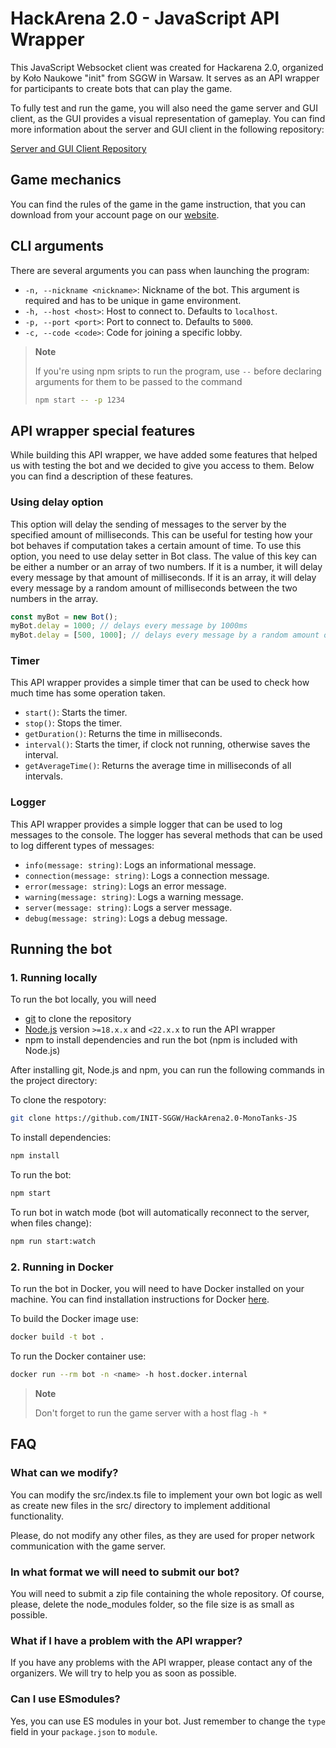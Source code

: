 # HackArena 2.0 - JavaScript API Wrapper

This JavaScript Websocket client was created for Hackarena 2.0, organized by Koło Naukowe "init" from SGGW in Warsaw. It serves as an API wrapper for participants to create bots that can play the game.

To fully test and run the game, you will also need the game server and GUI client, as the GUI provides a visual representation of gameplay. You can find more information about the server and GUI client in the following repository:

[Server and GUI Client Repository](https://github.com/INIT-SGGW/HackArena2.0-MonoTanks)

## Game mechanics

You can find the rules of the game in the game instruction, that you can download from your account page on our [website](https://hackarena.pl/konto).

## CLI arguments

There are several arguments you can pass when launching the program:

- `-n, --nickname <nickname>`: Nickname of the bot. This argument is required and has to be unique in game environment.
- `-h, --host <host>`: Host to connect to. Defaults to `localhost`.
- `-p, --port <port>`: Port to connect to. Defaults to `5000`.
- `-c, --code <code>`: Code for joining a specific lobby.

> **Note**
>
> If you're using npm sripts to run the program, use `--` before declaring arguments for them to be passed to the command
>
> ```bash
> npm start -- -p 1234
> ```

## API wrapper special features

While building this API wrapper, we have added some features that helped us with testing the bot and we decided to give you access to them. Below you can find a description of these features.

### Using delay option

This option will delay the sending of messages to the server by the specified amount of milliseconds. This can be useful for testing how your bot behaves if computation takes a certain amount of time. To use this option, you need to use delay setter in Bot class. The value of this key can be either a number or an array of two numbers. If it is a number, it will delay every message by that amount of milliseconds. If it is an array, it will delay every message by a random amount of milliseconds between the two numbers in the array.

```typescript
const myBot = new Bot();
myBot.delay = 1000; // delays every message by 1000ms
myBot.delay = [500, 1000]; // delays every message by a random amount of milliseconds between 500 and 1000
```

### Timer

This API wrapper provides a simple timer that can be used to check how much time has some operation taken.

- `start()`: Starts the timer.
- `stop()`: Stops the timer.
- `getDuration()`: Returns the time in milliseconds.
- `interval()`: Starts the timer, if clock not running, otherwise saves the interval.
- `getAverageTime()`: Returns the average time in milliseconds of all intervals.

### Logger

This API wrapper provides a simple logger that can be used to log messages to the console. The logger has several methods that can be used to log different types of messages:

- `info(message: string)`: Logs an informational message.
- `connection(message: string)`: Logs a connection message.
- `error(message: string)`: Logs an error message.
- `warning(message: string)`: Logs a warning message.
- `server(message: string)`: Logs a server message.
- `debug(message: string)`: Logs a debug message.

## Running the bot

### 1. Running locally

To run the bot locally, you will need

- [git](https://git-scm.com/downloads) to clone the repository
- [Node.js](https://nodejs.org/) version `>=18.x.x` and `<22.x.x` to run the API wrapper
- npm to install dependencies and run the bot (npm is included with Node.js)

After installing git, Node.js and npm, you can run the following commands in the project directory:

To clone the respotory:

```bash
git clone https://github.com/INIT-SGGW/HackArena2.0-MonoTanks-JS
```

To install dependencies:

```bash
npm install
```

To run the bot:

```bash
npm start
```

To run bot in watch mode (bot will automatically reconnect to the server, when files change):

```bash
npm run start:watch
```

### 2. Running in Docker

To run the bot in Docker, you will need to have Docker installed on your machine. You can find installation instructions for Docker [here](https://docs.docker.com/get-docker/).

To build the Docker image use:

```bash
docker build -t bot .
```

To run the Docker container use:

```bash
docker run --rm bot -n <name> -h host.docker.internal
```

> **Note**
>
> Don't forget to run the game server with a host flag `-h *`

## FAQ

### What can we modify?

You can modify the src/index.ts file to implement your own bot logic as well as create new files in the src/ directory to implement additional functionality.

Please, do not modify any other files, as they are used for proper network communication with the game server.

### In what format we will need to submit our bot?

You will need to submit a zip file containing the whole repository. Of course, please, delete the node_modules folder, so the file size is as small as possible.

### What if I have a problem with the API wrapper?

If you have any problems with the API wrapper, please contact any of the organizers. We will try to help you as soon as possible.

### Can I use ESmodules?

Yes, you can use ES modules in your bot. Just remember to change the `type` field in your `package.json` to `module`.

